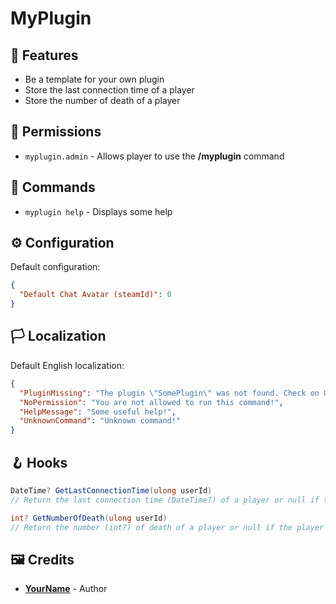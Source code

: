 # MyPlugin

## 📑 Features

- Be a template for your own plugin
- Store the last connection time of a player
- Store the number of death of a player

## 🔑 Permissions

* `myplugin.admin` - Allows player to use the **/myplugin** command

## 📝 Commands

* `myplugin help` - Displays some help

## ⚙️ Configuration

Default configuration:

```json
{
  "Default Chat Avatar (steamId)": 0
}
```

## 🏳️ Localization

Default English localization:

```json
{
  "PluginMissing": "The plugin \"SomePlugin\" was not found. Check on UMod: https://umod.org/plugins/someplugin",
  "NoPermission": "You are not allowed to run this command!",
  "HelpMessage": "Some useful help!",
  "UnknownCommand": "Unknown command!"
}
```

## 🪝 Hooks

```csharp
DateTime? GetLastConnectionTime(ulong userId)
// Return the last connection time (DateTime?) of a player or null if the player is not found

int? GetNumberOfDeath(ulong userId)
// Return the number (int?) of death of a player or null if the player is not found
```

## 🖼️ Credits

* **[YourName](https://github.com/YourName)** - Author
